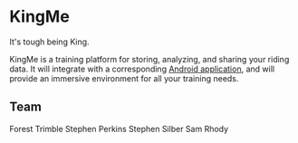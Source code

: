 # KingMe

It's tough being King.

KingMe is a training platform for storing, analyzing, and sharing your riding
data. It will integrate with a corresponding
[Android application](github.com/ftrimble/KingMe-device), and will provide an
immersive environment for all your training needs.

## Team
   Forest Trimble
   Stephen Perkins
   Stephen Silber
   Sam Rhody
